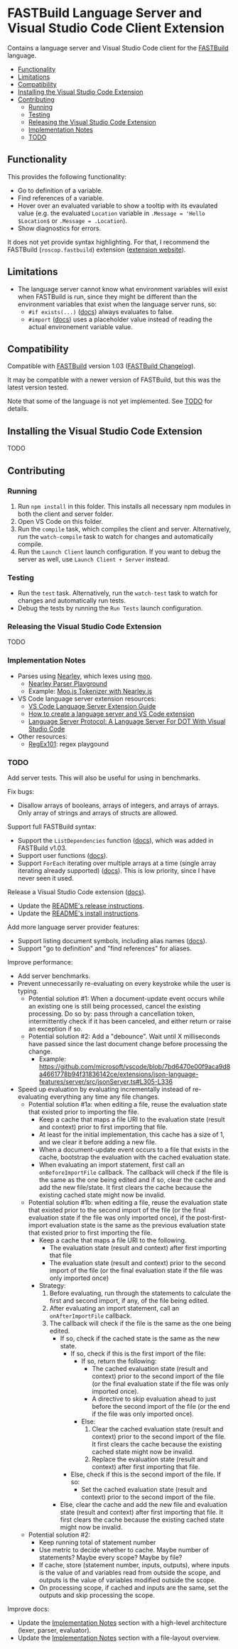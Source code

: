# FASTBuild Language Server and Visual Studio Code Client Extension

Contains a language server and Visual Studio Code client for the [FASTBuild](https://www.fastbuild.org/) language.

  * [Functionality](#functionality)
  * [Limitations](#limitations)
  * [Compatibility](#compatibility)
  * [Installing the Visual Studio Code Extension](#installing-the-visual-studio-code-extension)
  * [Contributing](#contributing)
    * [Running](#running)
    * [Testing](#testing)
    * [Releasing the Visual Studio Code Extension](#releasing-the-visual-studio-code-extension)
    * [Implementation Notes](#implementation-notes)
    * [TODO](#todo)

## Functionality

This provides the following functionality:
* Go to definition of a variable.
* Find references of a variable.
* Hover over an evaluated variable to show a tooltip with its evaulated value (e.g. the evaluated `Location` variable in `.Message = 'Hello $Location$` or `.Message = .Location`).
* Show diagnostics for errors.

It does not yet provide syntax highlighting. For that, I recommend the FASTBuild (`roscop.fastbuild`) extension ([extension website](https://marketplace.visualstudio.com/items?itemName=RoscoP.fastbuild)).

## Limitations

* The language server cannot know what environment variables will exist when FASTBuild is run, since they might be different than the environment variables that exist when the language server runs, so:
    * `#if exists(...)` ([docs](https://www.fastbuild.org/docs/syntaxguide.html#if)) always evaluates to false.
    * `#import` ([docs](https://www.fastbuild.org/docs/syntaxguide.html#import)) uses a placeholder value instead of reading the actual environement variable value.

## Compatibility

Compatible with [FASTBuild](https://www.fastbuild.org/) version 1.03 ([FASTBuild Changelog](https://www.fastbuild.org/docs/changelog.html)).

It may be compatible with a newer version of FASTBuild, but this was the latest version tested.

Note that some of the language is not yet implemented. See [TODO](#todo) for details.

## Installing the Visual Studio Code Extension

TODO

## Contributing

### Running

1. Run `npm install` in this folder. This installs all necessary npm modules in both the client and server folder.
2. Open VS Code on this folder.
3. Run the `compile` task, which compiles the client and server. Alternatively, run the `watch-compile` task to watch for changes and automatically compile.
4. Run the `Launch Client` launch configuration. If you want to debug the server as well, use `Launch Client + Server` instead.

### Testing

* Run the `test` task. Alternatively, run the `watch-test` task to watch for changes and automatically run tests.
* Debug the tests by running the `Run Tests` launch configuration.

### Releasing the Visual Studio Code Extension

TODO

### Implementation Notes

* Parses using [Nearley](https://nearley.js.org/), which lexes using [moo](https://github.com/no-context/moo).
    * [Nearley Parser Playground](https://omrelli.ug/nearley-playground/)
    * Example: [Moo.js Tokenizer with Nearley.js](https://www.youtube.com/watch?v=GP91_duEmk8)
* VS Code language server extension resources:
    * [VS Code Language Server Extension Guide](https://code.visualstudio.com/api/language-extensions/language-server-extension-guide)
    * [How to create a language server and VS Code extension](https://github.com/donaldpipowitch/how-to-create-a-language-server-and-vscode-extension)
    * [Language Server Protocol: A Language Server For DOT With Visual Studio Code](https://tomassetti.me/language-server-dot-visual-studio/)
* Other resources:
    * [RegEx101](https://regex101.com/): regex playgound

### TODO

Add server tests. This will also be useful for using in benchmarks.

Fix bugs:
* Disallow arrays of booleans, arrays of integers, and arrays of arrays. Only array of strings and arrays of structs are allowed.

Support full FASTBuild syntax:
* Support the `ListDependencies` function ([docs](https://www.fastbuild.org/docs/functions/listdependencies.html)), which was added in FASTBuild v1.03.
* Support user functions ([docs](https://www.fastbuild.org/docs/syntaxguide.html#userfunctions)).
* Support `ForEach` iterating over multiple arrays at a time (single array iterating already supported) ([docs](https://www.fastbuild.org/docs/functions/foreach.html)). This is low priority, since I have never seen it used.

Release a Visual Studio Code extension ([docs](https://code.visualstudio.com/api/get-started/wrapping-up#testing-and-publishing)).
* Update the [README's release instructions](#releasing-the-visual-studio-code-extension).
* Update the [README's install instructions](#installing-the-visual-studio-code-extension).

Add more language server provider features:
* Support listing document symbols, including alias names ([docs](https://code.visualstudio.com/api/language-extensions/programmatic-language-features#show-all-symbol-definitions-within-a-document)).
* Support "go to definition" and "find references" for aliases.

Improve performance:
* Add server benchmarks.
* Prevent unnecessarily re-evaluating on every keystroke while the user is typing. 
    * Potential solution #1: When a document-update event occurs while an existing one is still being processed, cancel the existing processing. Do so by: pass through a cancellation token, intermittently check if it has been canceled, and either return or raise an exception if so.
    * Potential solution #2: Add a "debounce". Wait until X milliseconds have passed since the last document change before processing the change.
        * Example: https://github.com/microsoft/vscode/blob/7bd6470e00f9aca9d8a4661778b94f31836142ce/extensions/json-language-features/server/src/jsonServer.ts#L305-L336
* Speed up evaluation by evaluating incrementally instead of re-evaluating everything any time any file changes.
    * Potential solution #1a: when editing a file, reuse the evaluation state that existed prior to importing the file.
        * Keep a cache that maps a file URI to the evaluation state (result and context) prior to first importing that file.
        * At least for the initial implementation, this cache has a size of 1, and we clear it before adding a new file.
        * When a document-update event occurs to a file that exists in the cache, bootstrap the evaluation with the cached evaluation state.
        * When evaluating an import statement, first call an `onBeforeImportFile` callback. The callback will check if the file is the same as the one being edited and if so, clear the cache and add the new file/state. It first clears the cache because the existing cached state might now be invalid.
    * Potential solution #1b: when editing a file, reuse the evaluation state that existed prior to the second import of the file (or the final evaluation state if the file was only imported once), if the post-first-import evaluation state is the same as the previous evaluation state that existed prior to first importing the file.
        * Keep a cache that maps a file URI to the following.
            * The evaluation state (result and context) after first importing that file
            * The evaluation state (result and context) prior to the second import of the file (or the final evaluation state if the file was only imported once)
        * Strategy:
            1. Before evaluating, run through the statements to calculate the first and second import, if any, of the file being edited.
            2. After evaluating an import statement, call an `onAfterImportFile` callback.
            3. The callback will check if the file is the same as the one being edited.
                * If so, check if the cached state is the same as the new state.
                    * If so, check if this is the first import of the file:
                        * If so, return the following:
                            * The cached evaluation state (result and context) prior to the second import of the file (or the final evaluation state if the file was only imported once).
                            * A directive to skip evaluation ahead to just before the second import of the file (or the end if the file was only imported once).
                        * Else:
                            1. Clear the cached evaluation state (result and context) prior to the second import of the file. It first clears the cache because the existing cached state might now be invalid.
                            2. Replace the evaluation state (result and context) after first importing that file.
                    * Else, check if this is the second import of the file. If so:
                        * Set the cached evaluation state (result and context) prior to the second import of the file.
                * Else, clear the cache and add the new file and evaluation state (result and context) after first importing that file. It first clears the cache because the existing cached state might now be invalid.
    * Potential solution #2:
        * Keep running total of statement number
        * Use metric to decide whether to cache. Maybe number of statements? Maybe every scope? Maybe by file?
        * If cache, store (statement number, inputs, outputs), where inputs is the value of and variables read from outside the scope, and outputs is the value of variables modified outside the scope.
        * On processing scope, if cached and inputs are the same, set the outputs and skip processing the scope.

Improve docs:
* Update the [Implementation Notes](#implementation-notes) section with a high-level architecture (lexer, parser, evaluator).
* Update the [Implementation Notes](#implementation-notes) section with a file-layout overview.